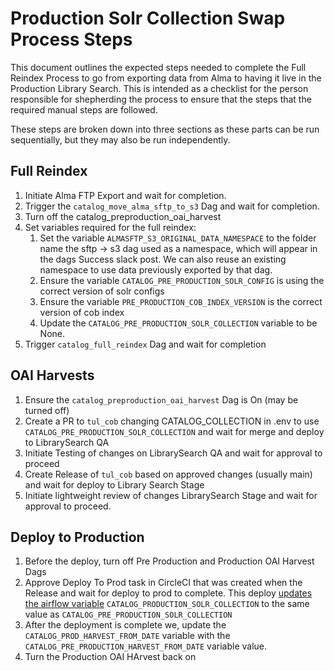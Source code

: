 
# Production Solr Collection Swap Process Steps

This document outlines the expected steps needed to complete the Full Reindex Process to go from exporting data from Alma to having it live in the Production Library Search. This is intended as a checklist for the person responsible for shepherding the process to ensure that the steps that the required manual steps are followed.

These steps are broken down into three sections as these parts can be run sequentially, but they may also be run independently.

## Full Reindex

1. Initiate Alma FTP Export and wait for completion.
1. Trigger the `catalog_move_alma_sftp_to_s3` Dag and wait for completion.
1. Turn off the catalog_preproduction_oai_harvest
1. Set variables required for the full reindex:
   1. Set the variable `ALMASFTP_S3_ORIGINAL_DATA_NAMESPACE` to the folder name the sftp -> s3 dag used as a namespace, which will appear in the dags Success slack post. We can also reuse an existing namespace to use data previously exported by that dag.
   1. Ensure the variable `CATALOG_PRE_PRODUCTION_SOLR_CONFIG` is using the correct version of solr configs
   1. Ensure the variable `PRE_PRODUCTION_COB_INDEX_VERSION` is the correct version of cob index
   1. Update the `CATALOG_PRE_PRODUCTION_SOLR_COLLECTION` variable to be None.
1. Trigger `catalog_full_reindex` Dag and wait for completion

## OAI Harvests

1. Ensure the `catalog_preproduction_oai_harvest` Dag is On (may be turned off)
1. Create a PR to `tul_cob` changing CATALOG_COLLECTION in .env to use `CATALOG_PRE_PRODUCTION_SOLR_COLLECTION` and wait for merge and deploy to LibrarySearch QA
1. Initiate Testing of changes on LibrarySearch QA and wait for approval to proceed
1. Create Release of `tul_cob` based on approved changes (usually main) and wait for deploy to Library Search Stage
1. Initiate lightweight review of changes LibrarySearch Stage and wait for approval to proceed.

## Deploy to Production

1. Before the deploy, turn off Pre Production and Production OAI Harvest Dags
2. Approve Deploy To Prod task in CircleCI that was created when the Release and wait for deploy to prod to complete. This deploy [updates the airflow variable](https://github.com/tulibraries/tul_cob/blob/main/.circleci/update-airflow.sh) `CATALOG_PRODUCTION_SOLR_COLLECTION` to the same value as `CATALOG_PRE_PRODUCTION_SOLR_COLLECTION`
3. After the deployment is complete we, update the `CATALOG_PROD_HARVEST_FROM_DATE` variable with the `CATALOG_PRE_PRODUCTION_HARVEST_FROM_DATE` variable value.
4. Turn the Production OAI HArvest back on
